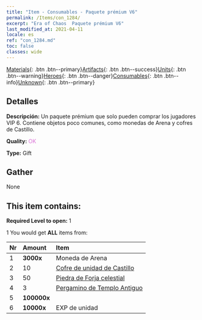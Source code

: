 ```yaml
---
title: "Item - Consumables - Paquete prémium V6"
permalink: /Items/con_1284/
excerpt: "Era of Chaos  Paquete prémium V6"
last_modified_at: 2021-04-11
locale: es
ref: "con_1284.md"
toc: false
classes: wide
---
```

 [Materials](/es/Items/){: .btn .btn--primary}[Artifacts](/es/Items/Artifacts/){: .btn .btn--success}[Units](/es/Items/Units/){: .btn .btn--warning}[Heroes](/es/Items/Heroes/){: .btn .btn--danger}[Consumables](/es/Items/Consumables/){: .btn .btn--info}[Unknown](/es/Items/Unknown/){: .btn .btn--primary}

## Detalles
 **Descripción:** Un paquete prémium que solo pueden comprar los jugadores VIP 6. Contiene objetos poco comunes, como monedas de Arena y cofres de Castillo.

 **Quality:** <span style="color: #DA70D6">OK</span>

 **Type:** Gift

## Gather

  None

## This item contains:

 **Required Level to open:** 1

 1 You would get **ALL** items  from:

  | Nr | Amount |     Item    |
  |:---|:-------|:------------|
  | 1 |  **3000x** | Moneda de Arena |  | 
  | 2 | 10 | [Cofre de unidad de Castillo](/es/Items/con_1269/) | 
  | 3 | 50 | [Piedra de Forja celestial](/es/Items/art_188/) | 
  | 4 | 3 | [Pergamino de Templo Antiguo](/es/Items/con_697/) | 
  | 5 |  **100000x** | <i class="fas fa-coins"/> |  | 
  | 6 |  **10000x** | EXP de unidad |  | 
